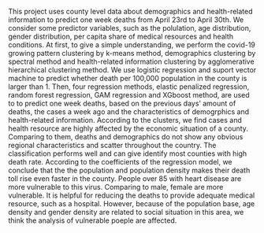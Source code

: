 
This project uses county level data about demographics and health-related information to predict one week deaths from April 23rd to April 30th. We consider some predictor variables, such as the polulation, age
distribution, gender distribution, per capita share of medical resources and health conditions. At first,
to give a simple understanding, we perform the covid-19 growing pattern clustering by k-means method,
demographics clustering by spectral method and health-related information clustering by agglomerative
hierarchical clustering method. We use logistic regression and suport vector machine to predict whether
death per 100,000 population in the county is larger than 1. Then, four regression methods, elastic penalized
regression, random forest regression, GAM regression and XGboost method, are used to to predict one
week deaths, based on the previous days’ amount of deaths, the cases a week ago and the characteristics of
demogrphics and health-related information.
According to the clusters, we find cases and health resource are highly affected by the economic situation of a
county. Comparing to them, deaths and demographics do not show any obvious regional characteristics and
scatter throughout the country. The classification performs well and can give identify most counties with
high death rate.
According to the coefficients of the regression model, we conclude that the the population and population
density makes their death toll rise even faster in the county. People over 85 with heart disease are more
vulnerable to this virus. Comparing to male, female are more vulnerable. It is helpful for reducing the deaths
to provide adequate medical resource, such as a hospital. However, because of the population base, age
density and gender density are related to social situation in this area, we think the analysis of vulnerable
poeple are affected.
